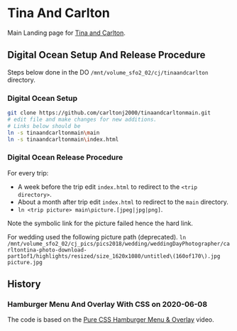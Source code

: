 # Tina And Carlton

Main Landing page for
[Tina and Carlton](http://tinaandcarlton.com).

## Digital Ocean Setup And Release Procedure

Steps below done in the DO `/mnt/volume_sfo2_02/cj/tinaandcarlton` directory.

### Digital Ocean Setup

```bash
git clone https://github.com/carltonj2000/tinaandcarltonmain.git
# edit file and make changes for new additions.
# Links below should be
ln -s tinaandcarltonmain\main
ln -s tinaandcarltonmain\index.html 
```

### Digital Ocean Release Procedure

For every trip:

- A week before the trip edit `index.html` to redirect to the
  `<trip directory>`.
- About a month after trip edit `index.html` to redirect to the `main`
  directory.
- `ln <trip picture> main\picture.[jpeg|jpg|png]`.

Note the symbolic link for the picture failed hence the hard link.

For wedding used the following picture path (deprecated).
`ln /mnt/volume_sfo2_02/cj_pics/pics2018/wedding/weddingDayPhotographer/carltontina-photo-download-part1of1/highlights/resized/size_1620x1080/untitled\(160of170\).jpg picture.jpg`

## History

### Hamburger Menu And Overlay With CSS on 2020-06-08

The code is based on the
[Pure CSS Hamburger Menu & Overlay](https://www.youtube.com/watch?v=DZg6UfS5zYg)
video.
